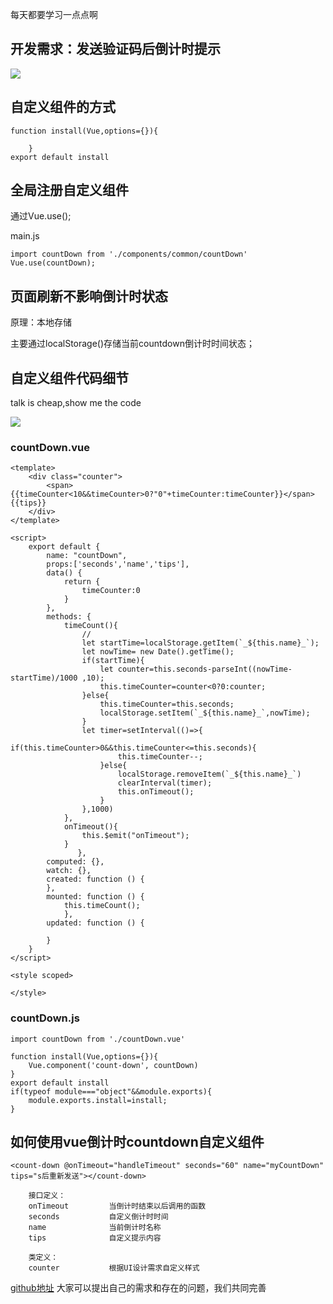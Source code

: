 每天都要学习一点点啊
## 开发需求：发送验证码后倒计时提示

![](https://user-gold-cdn.xitu.io/2019/5/23/16ae28a91c1dc368?w=340&h=290&f=png&s=11453)

## 自定义组件的方式

    function install(Vue,options={}){
         
        }
    export default install
## 全局注册自定义组件

通过Vue.use();

main.js
    
    import countDown from './components/common/countDown'
    Vue.use(countDown);
## 页面刷新不影响倒计时状态
 原理：本地存储
 
 主要通过localStorage()存储当前countdown倒计时时间状态；
 
## 自定义组件代码细节

talk is cheap,show me the code

![](https://user-gold-cdn.xitu.io/2019/5/23/16ae278eb389d333?w=939&h=299&f=png&s=17059)

### countDown.vue
    
    <template>
        <div class="counter">
            <span>{{timeCounter<10&&timeCounter>0?"0"+timeCounter:timeCounter}}</span>{{tips}}
        </div>
    </template>
    
    <script>
        export default {
            name: "countDown",
            props:['seconds','name','tips'],
            data() {
                return {
                    timeCounter:0
                }
            },
            methods: {
                timeCount(){
                    //
                    let startTime=localStorage.getItem(`_${this.name}_`);
                    let nowTime= new Date().getTime();
                    if(startTime){
                        let counter=this.seconds-parseInt((nowTime-startTime)/1000 ,10);
                        this.timeCounter=counter<0?0:counter;
                    }else{
                        this.timeCounter=this.seconds;
                        localStorage.setItem(`_${this.name}_`,nowTime);
                    }
                    let timer=setInterval(()=>{
                        if(this.timeCounter>0&&this.timeCounter<=this.seconds){
                            this.timeCounter--;
                        }else{
                            localStorage.removeItem(`_${this.name}_`)
                            clearInterval(timer);
                            this.onTimeout();
                        }
                    },1000)
                },
                onTimeout(){
                    this.$emit("onTimeout");
                }
                   },
            computed: {},
            watch: {},
            created: function () {
            },
            mounted: function () {
                this.timeCount();
                },
            updated: function () {
    
            }
        }
    </script>
    
    <style scoped>
    
    </style>
    
### countDown.js

    import countDown from './countDown.vue'

    function install(Vue,options={}){
        Vue.component('count-down', countDown)
    }
    export default install
    if(typeof module==="object"&&module.exports){
        module.exports.install=install;
    }
    
## 如何使用vue倒计时countdown自定义组件

    <count-down @onTimeout="handleTimeout" seconds="60" name="myCountDown" tips="s后重新发送"></count-down>
        
        接口定义：
        onTimeout         当倒计时结束以后调用的函数
        seconds           自定义倒计时时间
        name              当前倒计时名称
        tips              自定义提示内容
        
        类定义：
        counter           根据UI设计需求自定义样式
        
        
[github地址](https://github.com/GeekQiaQia/vueJS-countDown)
大家可以提出自己的需求和存在的问题，我们共同完善
    
    
    
    